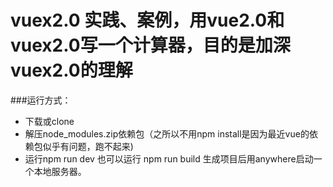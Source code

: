 # vuex2.0 实践、案例，用vue2.0和vuex2.0写一个计算器，目的是加深vuex2.0的理解

###运行方式：

* 下载或clone 
* 解压node_modules.zip依赖包（之所以不用npm install是因为最近vue的依赖包似乎有问题，跑不起来)
* 运行npm run dev 也可以运行 npm run build 生成项目后用anywhere启动一个本地服务器。

